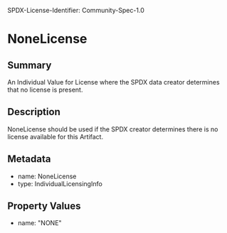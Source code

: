 SPDX-License-Identifier: Community-Spec-1.0

# NoneLicense

## Summary

An Individual Value for License where the SPDX data creator determines that no license is present.


## Description

NoneLicense should be used if the SPDX creator determines there is no license available for this Artifact.

## Metadata

- name: NoneLicense
- type: IndividualLicensingInfo

## Property Values

- name: "NONE"

